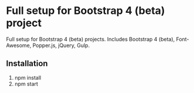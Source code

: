 # Full setup for Bootstrap 4 (beta) project

Full setup for Bootstrap 4 (beta) projects. Includes Bootstrap 4 (beta), Font-Awesome, Popper.js, jQuery, Gulp.

## Installation
1. npm install 
2. npm start
